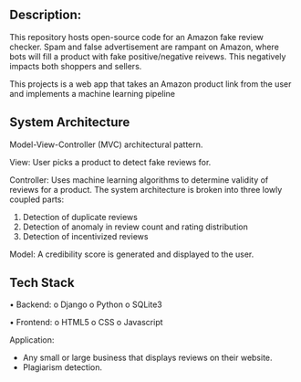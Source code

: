 ## Description:
This repository hosts open-source code for an Amazon fake review checker.
Spam and false advertisement are rampant on Amazon, where bots will fill a product with fake positive/negative reivews.
This negatively impacts both shoppers and sellers.

This projects is a web app that takes an Amazon product link from the user and implements a machine learning pipeline 

## System Architecture
Model-View-Controller (MVC) architectural pattern. 

View:
  User picks a product to detect fake reviews for. 

Controller:
  Uses machine learning algorithms to determine validity of reviews for a product.
  The system architecture is broken into three lowly coupled parts:
  1.	Detection of duplicate reviews
  2.	Detection of anomaly in review count and rating distribution
  3.	Detection of incentivized reviews 

Model:
  A credibility score is generated and displayed to the user. 

## Tech Stack
•	Backend:
  o	Django
  o	Python
  o	SQLite3

•	Frontend:
  o	HTML5
  o	CSS
  o	Javascript

Application:
- Any small or large business that displays reviews on their website.
- Plagiarism detection.
